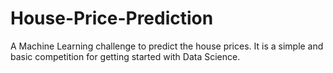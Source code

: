 # House-Price-Prediction
A Machine Learning challenge to predict the house prices. It is a simple and basic competition for getting started with Data Science. 
